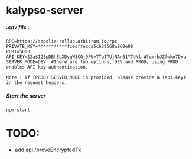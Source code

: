 # kalypso-server

##### .env file :

```
RPC=https://sepolia-rollup.arbitrum.io/rpc
PRIVATE_KEY=***********fcedffecda5c639568a869e90
PORT=5000
API_KEY=$2a$12$pDBhELXDyqW3CQj9PUvTTuITUjNAn61Y7UNlrWfcmrbJZfwko7Dxu
SERVER_MODE=DEV  #There are two options, DEV and PROD, using PROD enables API key authentication.
```

`Note : If (PROD) SERVER_MODE is provided, please provide a (api-key) in the request headers.`

##### Start the server

```
npm start
```

# TODO:

- add api /proveEncryptedTx
